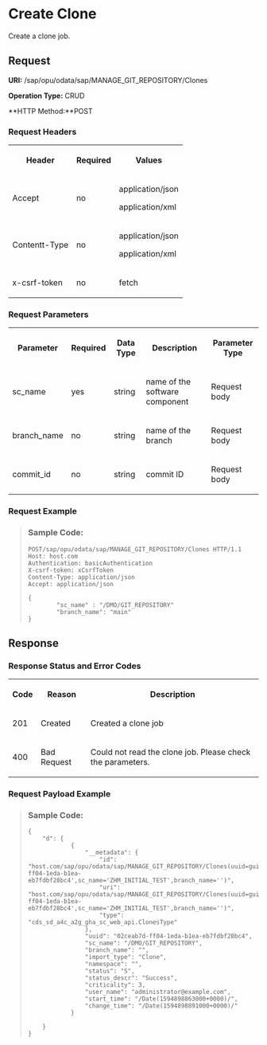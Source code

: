 <!-- loio214a3f1fd2b34bed9f9a627ffeaa98c3 -->

# Create Clone

Create a clone job.



<a name="loio214a3f1fd2b34bed9f9a627ffeaa98c3__section_u2x_zs4_bpb"/>

## Request

**URI:** /sap/opu/odata/sap/MANAGE\_GIT\_REPOSITORY/Clones

**Operation Type:** CRUD

**HTTP Method:**POST



### Request Headers

<a name="loio214a3f1fd2b34bed9f9a627ffeaa98c3__table_byq_jr4_bpb"/>


<table>
<tr>
<th>

Header



</th>
<th>

Required



</th>
<th>

Values



</th>
</tr>
<tr>
<td>

Accept



</td>
<td>

no



</td>
<td>

application/json

application/xml



</td>
</tr>
<tr>
<td>

Contentt-Type



</td>
<td>

no



</td>
<td>

application/json

application/xml



</td>
</tr>
<tr>
<td>

x-csrf-token



</td>
<td>

no



</td>
<td>

fetch



</td>
</tr>
</table>



### Request Parameters

<a name="loio214a3f1fd2b34bed9f9a627ffeaa98c3__table_ssp_js4_bpb"/>


<table>
<tr>
<th>

Parameter



</th>
<th>

Required



</th>
<th>

Data Type



</th>
<th>

Description



</th>
<th>

Parameter Type



</th>
</tr>
<tr>
<td>

sc\_name



</td>
<td>

yes



</td>
<td>

string



</td>
<td>

name of the software component



</td>
<td>

Request body



</td>
</tr>
<tr>
<td>

branch\_name



</td>
<td>

no



</td>
<td>

string



</td>
<td>

name of the branch



</td>
<td>

Request body



</td>
</tr>
<tr>
<td>

commit\_id



</td>
<td>

no



</td>
<td>

string



</td>
<td>

commit ID



</td>
<td>

Request body



</td>
</tr>
</table>



### Request Example

> ### Sample Code:  
> ```
> POST/sap/opu/odata/sap/MANAGE_GIT_REPOSITORY/Clones HTTP/1.1
> Host: host.com
> Authentication: basicAuthentication
> X-csrf-token: xCsrfToken
> Content-Type: application/json
> Accept: application/json
>  
> {
>         "sc_name" : "/DMO/GIT_REPOSITORY"
>         "branch_name": "main"
> }
> 
> ```



<a name="loio214a3f1fd2b34bed9f9a627ffeaa98c3__section_tbd_zq4_bpb"/>

## Response



### Response Status and Error Codes

<a name="loio214a3f1fd2b34bed9f9a627ffeaa98c3__table_sjb_vs4_bpb"/>


<table>
<tr>
<th>

Code



</th>
<th>

Reason



</th>
<th>

Description



</th>
</tr>
<tr>
<td>

201



</td>
<td>

Created



</td>
<td>

Created a clone job



</td>
</tr>
<tr>
<td>

400



</td>
<td>

Bad Request



</td>
<td>

Could not read the clone job. Please check the parameters.



</td>
</tr>
</table>



### Request Payload Example

> ### Sample Code:  
> ```
> {
>     "d": {
>             {
>                 "__metadata": {
>                     "id": "host.com/sap/opu/odata/sap/MANAGE_GIT_REPOSITORY/Clones(uuid=guid'02ceab7d-ff04-1eda-b1ea-eb7fdbf28bc4',sc_name='ZHM_INITIAL_TEST',branch_name='')",
>                     "uri": "host.com/sap/opu/odata/sap/MANAGE_GIT_REPOSITORY/Clones(uuid=guid'02ceab7d-ff04-1eda-b1ea-eb7fdbf28bc4',sc_name='ZHM_INITIAL_TEST',branch_name='')",
>                     "type": "cds_sd_a4c_a2g_gha_sc_web_api.ClonesType"
>                 },
>                 "uuid": "02ceab7d-ff04-1eda-b1ea-eb7fdbf28bc4",
>                 "sc_name": "/DMO/GIT_REPOSITORY",
>                 "branch_name": "",
>                 "import_type": "Clone",
>                 "namespace": "",
>                 "status": "S",
>                 "status_descr": "Success",
>                 "criticality": 3,
>                 "user_name": "administrator@example.com",
>                 "start_time": "/Date(1594898863000+0000)/",
>                 "change_time": "/Date(1594898891000+0000)/"
>             }
>        
>     }
> }
> 
> ```


